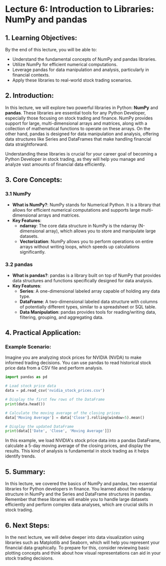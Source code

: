 # Lecture 6: Introduction to Libraries: NumPy and pandas

## 1. Learning Objectives:
By the end of this lecture, you will be able to:
- Understand the fundamental concepts of NumPy and pandas libraries.
- Utilize NumPy for efficient numerical computations.
- Leverage pandas for data manipulation and analysis, particularly in financial contexts.
- Apply these libraries to real-world stock trading scenarios.

## 2. Introduction:
In this lecture, we will explore two powerful libraries in Python: **NumPy** and **pandas**. These libraries are essential tools for any Python Developer, especially those focusing on stock trading and finance. NumPy provides support for large, multi-dimensional arrays and matrices, along with a collection of mathematical functions to operate on these arrays. On the other hand, pandas is designed for data manipulation and analysis, offering data structures like Series and DataFrames that make handling financial data straightforward.

Understanding these libraries is crucial for your career goal of becoming a Python Developer in stock trading, as they will help you manage and analyze vast amounts of financial data efficiently.

## 3. Core Concepts:
### 3.1 NumPy
- **What is NumPy?**: NumPy stands for Numerical Python. It is a library that allows for efficient numerical computations and supports large multi-dimensional arrays and matrices.
- **Key Features**:
  - **ndarray**: The core data structure in NumPy is the ndarray (N-dimensional array), which allows you to store and manipulate large datasets.
  - **Vectorization**: NumPy allows you to perform operations on entire arrays without writing loops, which speeds up calculations significantly.

### 3.2 pandas
- **What is pandas?**: pandas is a library built on top of NumPy that provides data structures and functions specifically designed for data analysis.
- **Key Features**:
  - **Series**: A one-dimensional labeled array capable of holding any data type.
  - **DataFrame**: A two-dimensional labeled data structure with columns of potentially different types, similar to a spreadsheet or SQL table.
  - **Data Manipulation**: pandas provides tools for reading/writing data, filtering, grouping, and aggregating data.

## 4. Practical Application:
### Example Scenario:
Imagine you are analyzing stock prices for NVIDIA (NVDA) to make informed trading decisions. You can use pandas to read historical stock price data from a CSV file and perform analysis.

```python
import pandas as pd

# Load stock price data
data = pd.read_csv('nvidia_stock_prices.csv')

# Display the first few rows of the DataFrame
print(data.head())

# Calculate the moving average of the closing prices
data['Moving Average'] = data['Close'].rolling(window=5).mean()

# Display the updated DataFrame
print(data[['Date', 'Close', 'Moving Average']])
```

In this example, we load NVIDIA's stock price data into a pandas DataFrame, calculate a 5-day moving average of the closing prices, and display the results. This kind of analysis is fundamental in stock trading as it helps identify trends.

## 5. Summary:
In this lecture, we covered the basics of NumPy and pandas, two essential libraries for Python developers in finance. You learned about the ndarray structure in NumPy and the Series and DataFrame structures in pandas. Remember that these libraries will enable you to handle large datasets efficiently and perform complex data analyses, which are crucial skills in stock trading.

## 6. Next Steps:
In the next lecture, we will delve deeper into data visualization using libraries such as Matplotlib and Seaborn, which will help you represent your financial data graphically. To prepare for this, consider reviewing basic plotting concepts and think about how visual representations can aid in your stock trading decisions.